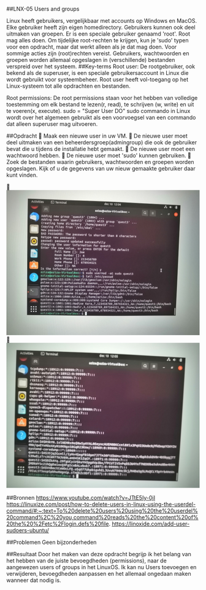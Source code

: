 ##LNX-05 Users and groups

Linux heeft gebruikers, vergelijkbaar met accounts op Windows en MacOS. Elke gebruiker heeft zijn eigen homedirectory. Gebruikers kunnen ook deel uitmaken van groepen.
Er is een speciale gebruiker genaamd 'root'. Root mag alles doen.
Om tijdelijke root-rechten te krijgen, kun je 'sudo' typen voor een opdracht, maar dat werkt alleen als je dat mag doen. Voor sommige acties zijn (root)rechten vereist.
Gebruikers, wachtwoorden en groepen worden allemaal opgeslagen in (verschillende) bestanden verspreid over het systeem.
##Key-terms
Root user:
De rootgebruiker, ook bekend als de superuser, is een speciale gebruikersaccount in Linux die wordt gebruikt voor systeembeheer. Root user heeft vol-toegang op het Linux-systeem tot alle opdrachten en bestanden.

Root permissions:
De root permissions staan voor het hebben van volledige toestemming om elk bestand te lezen(r, read), te schrijven (w, write) en uit te voeren(x, execute).
sudo = "Super User DO"
sudo commando in Linux wordt over het algemeen gebruikt als een voorvoegsel van een commando dat alleen superuser mag uitvoeren. 

##Opdracht
	Maak een nieuwe user in uw VM.
	De nieuwe user moet deel uitmaken van een beheerdersgroep(admingroup) die ook de gebruiker bevat die u tijdens de installatie hebt gemaakt.
	De nieuwe user moet een wachtwoord hebben.
	De nieuwe user moet 'sudo' kunnen gebruiken.
	Zoek de bestanden waarin gebruikers, wachtwoorden en groepen worden opgeslagen. Kijk of u de gegevens van uw nieuw gemaakte gebruiker daar kunt vinden.

	![screenshot1]( https://github.com/techgrounds/cloud-6-repo-AzizaAdam/blob/main/00_includes/Lnx05/IMG_20211210_120416.jpg)
	![screenshot2]( https://github.com/techgrounds/cloud-6-repo-AzizaAdam/blob/main/00_includes/Lnx05/IMG_20211210_120506.jpg)

##Bronnen
https://www.youtube.com/watch?v=JTtE5Iy-0jI
https://linuxize.com/post/how-to-delete-users-in-linux-using-the-userdel-command/#:~:text=To%20delete%20users%20using%20the%20userdel%20command%2C%20you,command%20reads%20the%20content%20of%20the%20%2Fetc%2Flogin.defs%20file.
https://linoxide.com/add-user-sudoers-ubuntu/

##Problemen
Geen bijzonderheden

##Resultaat
Door het maken van deze opdracht begrijp ik het belang van het hebben van de juiste bevoegdheden (permissions), naar de aangewezen users of groups in het LinuxOS. Ik kan nu Users toevoegen en verwijderen, bevoegdheden aanpassen en het allemaal ongedaan maken wanneer dat nodig is.



